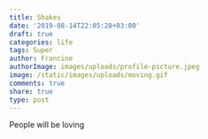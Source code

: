 ```yaml
---
title: Shakes
date: '2019-08-14T22:05:28+03:00'
draft: true
categories: life
tags: Super
author: Francine
authorImage: images/uploads/profile-picture.jpeg
image: /static/images/uploads/moving.gif
comments: true
share: true
type: post
---
```

People will be loving
